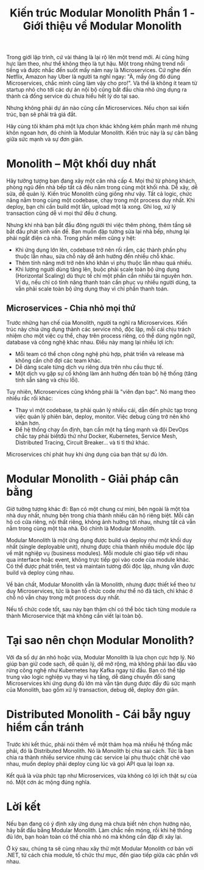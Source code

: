 ﻿---
url: [/post/doc-co-cau-code-hoi-5-den-7]
title: "Kiến trúc Modular Monolith Phần 1 - Giới thiệu về Modular Monolith"
$attribute: PostMetadata(Id = 1, Title = "Kiến trúc Modular Monolith Phần 1 - Giới thiệu về Modular Monolith", Category = "Truyện coding", LastModified = "11-10-2025")
$layout: BlogContentLayout
---

Trong giới lập trình, cứ vài tháng là lại rộ lên một trend mới. 
Ai cũng hừng hực làm theo, như thể không theo là tụt hậu. Một trong những trend 
nổi tiếng và được nhắc đến suốt mấy năm nay là Microservices. Cứ nghe đến Netflix, 
Amazon hay Uber là người ta nghĩ ngay: 
"À, mấy ông đó dùng Microservices, chắc mình cũng làm vậy cho pro!".
Và thế là không ít team từ startup nhỏ cho tới các dự án nội bộ cũng bắt đầu 
chia nhỏ ứng dụng ra thành cả đống service dù chưa hiểu hết lý do tại sao.

Nhưng không phải dự án nào cũng cần Microservices. 
Nếu chọn sai kiến trúc, bạn sẽ phải trả giá đắt. 

Hãy cùng tôi khám phá một lựa chọn khác không kém phần mạnh mẽ nhưng khôn ngoan hơn, 
đó chính là Modular Monolith. Kiến trúc này là sự cân bằng giữa sức mạnh và sự đơn giản.

# Monolith – Một khối duy nhất

Hãy tưởng tượng bạn đang xây một căn nhà cấp 4. Mọi thứ từ phòng khách, phòng ngủ đến 
nhà bếp tất cả đều nằm trong cùng một khối nhà. Dễ xây, dễ sửa, dễ quản lý. 
Kiến trúc Monolith cũng giống như vậy. Tất cả logic, chức năng nằm 
trong cùng một codebase, chạy trong một process duy nhất. 
Khi deploy, bạn chỉ cần build một lần, upload một là xong. 
Ghi log, xử lý transaction cũng dễ vì mọi thứ đều ở chung. 

Nhưng khi nhà bạn bắt đầu đông người thì việc thêm phòng, thêm tầng sẽ bắt đầu 
phát sinh vấn đề. Bạn muốn đập tường sửa lại nhà bếp, nhưng lại phải ngắt điện cả nhà. 
Trong phần mềm cũng y hệt:
- Khi ứng dụng lớn lên, codebase trở nên rối rắm, các thành phần phụ thuộc lẫn nhau, 
sửa chỗ này dễ ảnh hưởng đến nhiều chỗ khác.
- Thêm tính năng mới trở nên khó khăn vì phụ thuộc lẫn nhau quá nhiều. 
- Khi lượng người dùng tăng lên, buộc phải scale toàn bộ ứng dụng (Horizontal Scaling) dù thực tế chỉ một 
phần cần nhiều tài nguyên hơn. Ví dụ, nếu chỉ có tính năng thanh toán cần phục vụ 
nhiều người dùng, ta vẫn phải scale toàn bộ ứng dụng thay vì chỉ phần thanh toán.

## Microservices - Chia nhỏ mọi thứ

Trước những hạn chế của Monolith, người ta nghĩ ra Microservices. Kiến 
trúc này chia ứng dụng thành các service nhỏ, độc lập, mỗi cái chịu trách nhiệm 
cho một việc cụ thể, chạy trên process riêng, có thể dùng ngôn ngữ, database 
và công nghệ khác nhau. 
Điều này mang lại nhiều lợi ích:
- Mỗi team có thể chọn công nghệ phù hợp, phát triển và release mà không 
cần chờ đợi các team khác.
- Dễ dàng scale từng dịch vụ riêng dựa trên nhu cầu thực tế.
- Một dịch vụ gặp sự cố không làm ảnh hưởng đến toàn bộ hệ thống (tăng tính 
sẵn sàng và chịu lỗi).

Tuy nhiên, Microservices cũng không phải là "viên đạn bạc". Nó mang theo nhiều rắc rối 
khác:
- Thay vì một codebase, ta phải quản lý nhiều cái, dẫn đến phức tạp trong việc 
quản lý phiên bản, deploy, monitor. Việc debug cũng trở nên khó khăn hơn.
- Để hệ thống chạy ổn định, bạn cần một hạ tầng mạnh và đội DevOps chắc tay 
phải biếtđủ thứ như Docker, Kubernetes, Service Mesh, Distributed Tracing, Circuit Breaker... và 
ti tỉ thứ khác.

Microservices chỉ phát huy khi ứng dụng của bạn thật sự đủ lớn.


# Modular Monolith - Giải pháp cân bằng

Giờ tưởng tượng khác đi:
Bạn có một chung cư mini, bên ngoài là một tòa nhà duy nhất, nhưng bên trong 
chia thành nhiều căn hộ riêng biệt. Mỗi căn hộ có cửa riêng, nội thất riêng, không 
ảnh hưởng tới nhau, nhưng tất cả vẫn nằm trong cùng một tòa nhà. 
Đó chính là Modular Monolith. 

Modular Monolith là một ứng dụng được build và deploy như một khối duy nhất 
(single deployable unit), nhưng được chia thành nhiều module độc lập về mặt 
nghiệp vụ (business modules). Mỗi module chỉ giao tiếp với nhau qua interface 
hoặc event, không trực tiếp gọi vào code của module khác. 
Có thể được phát triển, test và maintain tương đối độc lập, nhưng vẫn được 
build và deploy cùng nhau.

Về bản chất, Modular Monolith vẫn là Monolith, nhưng được thiết kế theo tư duy 
Microservices, tức là bạn tổ chức code như thể nó đã tách, chỉ khác ở chỗ nó 
vẫn chạy trong một process duy nhất.

Nếu tổ chức code tốt, sau này bạn thậm chí có thể bóc tách từng module ra 
thành Microservice thật mà không cần viết lại toàn bộ.

# Tại sao nên chọn Modular Monolith? 

Với đa số dự án nhỏ hoặc vừa, Modular Monolith là lựa chọn cực hợp lý.
Nó giúp bạn giữ code sạch, dễ quản lý, dễ mở rộng, mà không phải lao đầu vào 
rừng công nghệ như Kubernetes hay Kafka ngay từ đầu. Bạn có thể tập trung 
vào logic nghiệp vụ thay vì hạ tầng, dễ dàng chuyển đổi sang Microservices 
khi ứng dụng đủ lớn mà vẫn tận dụng được đầy đủ sức mạnh của Monolith, bao gồm xử lý 
transaction, debug dễ, deploy đơn giản.


# Distributed Monolith - Cái bẫy nguy hiểm cần tránh

Trước khi kết thúc, phải nói thêm về một thảm họa mà nhiều hệ thống mắc phải, đó là 
Distributed Monolith. Nó là Monolith bị chia sai cách. Tức là bạn chia ra thành 
nhiều service nhưng các service lại phụ thuộc chặt chẽ vào nhau, muốn deploy 
phải deploy cùng lúc và gọi API qua lại loạn xạ.

Kết quả là vừa phức tạp như Microservices, vừa không có lợi ích thật sự của nó. 
Một cơn ác mộng đúng nghĩa.

# Lời kết

Nếu bạn đang có ý định xây ứng dụng mà chưa biết nên chọn hướng nào, hãy bắt đầu 
bằng Modular Monolith. Làm chắc nền móng, rồi khi hệ thống đủ lớn, bạn hoàn toàn 
có thể chia nhỏ nó mà không cần đập đi xây lại.

Ở kỳ sau, chúng ta sẽ cùng nhau xây thử một Modular Monolith cơ bản với .NET, 
từ cách chia module, tổ chức thư mục, đến giao tiếp giữa các phần với nhau. 